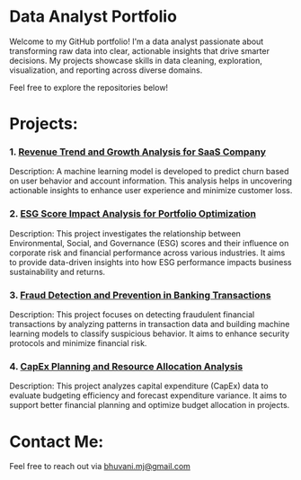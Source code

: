 # Data Analyst Portfolio

Welcome to my GitHub portfolio! I'm a data analyst passionate about transforming raw data into clear, actionable insights that drive smarter decisions. My projects showcase skills in data cleaning, exploration, visualization, and reporting across diverse domains.

Feel free to explore the repositories below!

# Projects:

### 1. [Revenue Trend and Growth Analysis for SaaS Company](https://github.com/Bhuvi1901/ChurnAnalysis)

Description: 
A machine learning model is developed to predict churn based on user behavior and account information. This analysis helps in uncovering actionable insights to enhance user experience and minimize customer loss.

### 2. [ESG Score Impact Analysis for Portfolio Optimization](https://github.com/Bhuvi1901/ESGImpactAnalysisRepository)
   
Description:
This project investigates the relationship between Environmental, Social, and Governance (ESG) scores and their influence on corporate risk and financial performance across various industries. It aims to provide data-driven insights into how ESG performance impacts business sustainability and returns.

### 3. [Fraud Detection and Prevention in Banking Transactions](https://github.com/Bhuvi1901/FinancialFraudDetection)

Description:
This project focuses on detecting fraudulent financial transactions by analyzing patterns in transaction data and building machine learning models to classify suspicious behavior. It aims to enhance security protocols and minimize financial risk.

### 4. [CapEx Planning and Resource Allocation Analysis](https://github.com/Bhuvi1901/Capex-Analysis)

Description:
This project analyzes capital expenditure (CapEx) data to evaluate budgeting efficiency and forecast expenditure variance. It aims to support better financial planning and optimize budget allocation in projects.

# Contact Me:

Feel free to reach out via bhuvani.mj@gmail.com


